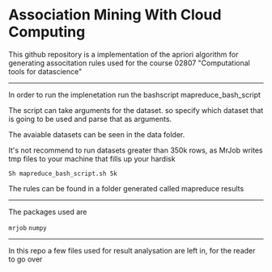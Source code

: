 # Association Mining With Cloud Computing

This github repository is a implementation of the apriori algorithm for generating associtation rules used for the course 02807 "Computational tools for datascience"

----
In order to run the implenetation run the bashscript mapreduce_bash_script

The script can take arguments for the dataset. so specify which dataset that is going to be used and parse that as arguments.

The avaiable datasets can be seen in the data folder.

It's not recommend to run datasets greater than 350k rows, as MrJob writes tmp files to your machine that fills up your hardisk

``
Sh mapreduce_bash_script.sh 5k
``

The rules can be found in a folder generated called mapreduce results 

----
The packages used are 

``
mrjob
``
``
numpy
``

---
In this repo a few files used for result analysation are left in, for the reader to go over


